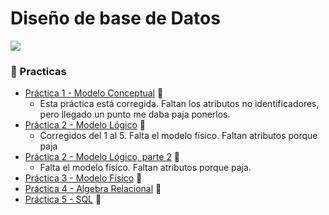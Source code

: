 # Diseño de base de Datos 
![](https://66.media.tumblr.com/8c34d2497f98030038765399a295c7f6/tumblr_pkfa9pUxkR1xia4jgo7_250.png)

### :closed_book: Practicas
* [Práctica 1 - Modelo Conceptual](https://github.com/LetiziaPBallestero/DBD-2022/tree/main/Pr%C3%A1ctica%201)  :ledger:
  * Esta práctica está corregida. Faltan los atributos no identificadores, pero llegado un punto me daba paja ponerlos. 
* [Práctica 2 - Modelo Lógico](https://github.com/LetiziaPBallestero/DBD-2022/tree/main/Pr%C3%A1ctica%202)  :ledger:
  * Corregidos del 1 al 5. Falta el modelo físico. Faltan atributos porque paja
* [Práctica 2 - Modelo Lógico, parte 2](https://github.com/LetiziaPBallestero/DBD-2022/tree/main/Pr%C3%A1ctica%202%20-%20Parte%202)  :ledger:
  * Falta el modelo físico. Faltan atributos porque paja.
* [Práctica 3 - Modelo Físico](https://github.com/LetiziaPBallestero/DBD-2022/tree/main/Pr%C3%A1ctica%202%20-%20Parte%202)  :ledger:
* [Práctica 4 - Algebra Relacional](https://github.com/LetiziaPBallestero/DBD-2022/tree/main/Algebra%20Relacional)  :ledger:
* [Práctica 5 - SQL](https://github.com/LetiziaPBallestero/DBD-2022/tree/main/SQL)  :ledger:
